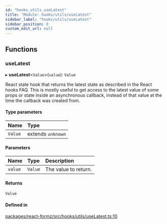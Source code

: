 ```yaml
---
id: "hooks_utils_useLatest"
title: "Module: hooks/utils/useLatest"
sidebar_label: "hooks/utils/useLatest"
sidebar_position: 0
custom_edit_url: null
---
```


## Functions

### useLatest

▸ **useLatest**<`Value`\>(`value`): `Value`

React state hook that returns the latest state as described in the React hooks FAQ.
This is mostly useful to get access to the latest value of some props or state 
inside an asynchronous callback, instead of that value at the time the callback 
was created from.

#### Type parameters

| Name | Type |
| :------ | :------ |
| `Value` | extends `unknown` |

#### Parameters

| Name | Type | Description |
| :------ | :------ | :------ |
| `value` | `Value` | The value to return. |

#### Returns

`Value`

#### Defined in

[packages/react-formz/src/hooks/utils/useLatest.ts:10](https://github.com/ZerryStack/react-formz/blob/1ba1704/packages/react-formz/src/hooks/utils/useLatest.ts#L10)

